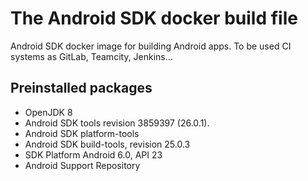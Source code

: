 # The Android SDK docker build file

Android SDK docker image for building Android apps. To be used CI systems as GitLab, Teamcity, Jenkins...

## Preinstalled packages
- OpenJDK 8
- Android SDK tools revision 3859397 (26.0.1).
- Android SDK platform-tools
- Android SDK build-tools, revision 25.0.3
- SDK Platform Android 6.0, API 23
- Android Support Repository
